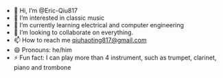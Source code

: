- 👋 Hi, I’m @Eric-Qiu817
- 👀 I’m interested in classic music
- 🌱 I’m currently learning electrical and computer engineering
- 💞️ I’m looking to collaborate on everything.
- 📫 How to reach me qiuhaoting817@gmail.com
- 😄 Pronouns: he/him
- ⚡ Fun fact: I can play more than 4 instrument, such as trumpet, clarinet, piano and trombone

<!---
Eric-Qiu817/Eric-Qiu817 is a ✨ special ✨ repository because its `README.md` (this file) appears on your GitHub profile.
You can click the Preview link to take a look at your changes.
--->
